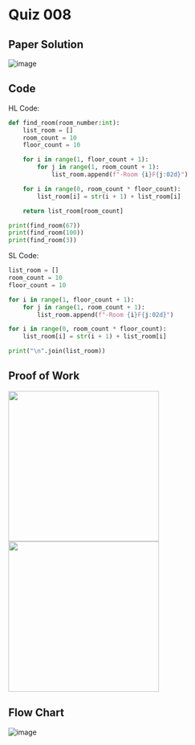 # Quiz 008

## Paper Solution
![image](https://github.com/user-attachments/assets/36f7570c-93b1-490c-98a6-d7b7ad96ca65)

## Code
HL Code:
```.py
def find_room(room_number:int):
    list_room = []
    room_count = 10
    floor_count = 10

    for i in range(1, floor_count + 1):
        for j in range(1, room_count + 1):
            list_room.append(f"-Room {i}F{j:02d}")

    for i in range(0, room_count * floor_count):
        list_room[i] = str(i + 1) + list_room[i]

    return list_room[room_count]

print(find_room(67))
print(find_room(100))
print(find_room(3))
```

SL Code:
```.py
list_room = []
room_count = 10
floor_count = 10

for i in range(1, floor_count + 1):
    for j in range(1, room_count + 1):
        list_room.append(f"-Room {i}F{j:02d}")

for i in range(0, room_count * floor_count):
    list_room[i] = str(i + 1) + list_room[i]

print("\n".join(list_room))
```

## Proof of Work
<img src = "https://github.com/user-attachments/assets/b8b429e6-8578-4dc7-83ed-1652af06ccba" width = "300">
<img src = "https://github.com/user-attachments/assets/2f624aa0-7e4f-4391-aae5-7d80c55dcfc8" width = "300">

## Flow Chart
![image](https://github.com/user-attachments/assets/b9ce5d17-a5aa-499d-9aa5-91179e7291aa)

